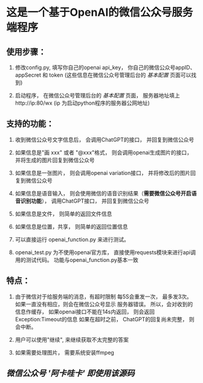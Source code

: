 # 这是一个基于OpenAI的微信公众号服务端程序

## 使用步骤：

1. 修改config.py, 填写你自己的openai api_key， 你自己的微信公众号appID、appSecret 和 token (这些信息在微信公众号管理后台的 *基本配置* 页面可以找到)

2. 启动程序， 在微信公众号管理后台的 *基本配置* 页面， 服务器地址填上  http://ip:80/wx  (ip 为启动python程序的服务器公网地址)


## 支持的功能：
1. 收到微信公众号文字信息后， 会调用ChatGPT的接口， 并回复到微信公众号
2. 如果信息是"画 xxx" 或者 "@xxx"格式， 则会调用openai生成图片的接口， 并将生成的图片回复到微信公众号
3. 如果信息是一张图片， 则会调用openai variation接口， 并将修改后的图片回复到微信公众号
4. 如果信息是语音输入，  则会使用微信的语音识别结果（**需要微信公众号开启语音识别功能**）， 调用ChatGPT接口， 并回复到微信公众号 
5. 如果信息是文件， 则简单的返回文件信息
6. 如果信息是位置，共享， 则简单的返回位置信息

7. 可以直接运行 openai_function.py 来进行测试。
8. openai_test.py 为不使用openai官方库， 直接使用requests模块来进行api调用的测试代码。 功能与openai_function.py基本一致


## 特点：

1. 由于微信对于给服务端的消息，有超时限制
  每5S会重发一次， 最多发3次。 如果一直没有相应，则会在微信公众号显示 服务器错误。
  所以，会对收到的信息作缓存， 如果openai接口不能在14s内返回， 则会返回Exception:Timeout的信息
  如果在超时之前， ChatGPT的回复尚未完整， 则会中断。

2. 用户可以使用"继续", 来继续获取不太完整的答案

3. 如果需要处理图片， 需要系统安装ffmpeg 

## *微信公众号 '阿卡哇卡' 即使用该源码*

